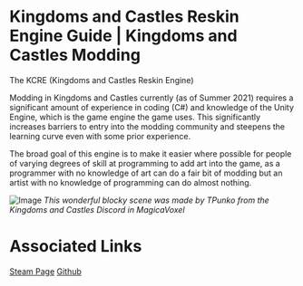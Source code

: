 Kingdoms and Castles Reskin Engine Guide | Kingdoms and Castles Modding
=
The KCRE (Kingdoms and Castles Reskin Engine)

Modding in Kingdoms and Castles currently (as of Summer 2021) requires a significant amount of experience in coding (C#) and knowledge of the Unity Engine, which is the game engine the game uses. This significantly increases barriers to entry into the modding community and steepens the learning curve even with some prior experience. 

The broad goal of this engine is to make it easier where possible for people of varying degrees of skill at programming to add art into the game, as a programmer with no knowledge of art can do a fair bit of modding but an artist with no knowledge of programming can do almost nothing.  


![Image](https://media.discordapp.net/attachments/294162953337307138/704799796325515315/Sky_Over_View.png "Amazing Models by TPunko")
*This wonderful blocky scene was made by TPunko from the Kingdoms and Castles Discord in MagicaVoxel*

Associated Links
=
[Steam Page](https://steamcommunity.com/sharedfiles/filedetails/?id=2524492692)
[Github](https://github.com/DaDevFox/KCReskinEngine)
